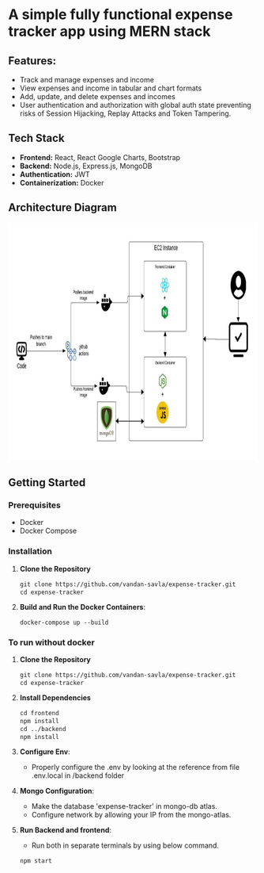 # A simple fully functional expense tracker app using MERN stack

## Features:
- Track and manage expenses and income
- View expenses and income in tabular and chart formats
- Add, update, and delete expenses and incomes
- User authentication and authorization with global auth state preventing risks of Session Hijacking, Replay Attacks and Token Tampering.

## Tech Stack

- **Frontend:** React, React Google Charts, Bootstrap
- **Backend:** Node.js, Express.js, MongoDB
- **Authentication:** JWT
- **Containerization:** Docker

## Architecture Diagram
  <img src="MERN Stack code pipeline.jpeg" width="1080" height="480"/>
  

## Getting Started

  ### Prerequisites
  
  - Docker
  - Docker Compose
  
  ### Installation
  
  1. **Clone the Repository**
  
     ```
     git clone https://github.com/vandan-savla/expense-tracker.git
     cd expense-tracker
     ```
  2. **Build and Run the Docker Containers**:
     
       ```
      docker-compose up --build
       ```
  ### To run without docker
  1. **Clone the Repository**
  
     ```
     git clone https://github.com/vandan-savla/expense-tracker.git
     cd expense-tracker
     ```
  2. **Install Dependencies**
     
     ```
     cd frontend
     npm install
     cd ../backend
     npm install
     
     ```
  3. **Configure Env**:
     - Properly configure the .env by looking at the reference from file .env.local in /backend folder
       
  4. **Mongo Configuration**:
     
     - Make the database 'expense-tracker' in mongo-db atlas.
     - Configure network by allowing your IP from the mongo-atlas.
       
  5. **Run Backend and frontend**:
     - Run both in separate terminals by using below command.
     ```
     npm start
     ```
